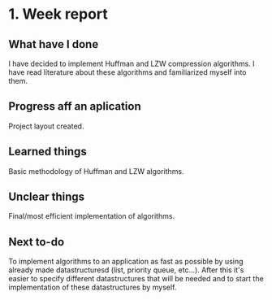 # 1. Week report

## What have I done

I have decided to implement Huffman and LZW compression algorithms. I have read literature about these algorithms and familiarized myself into them.

## Progress aff an aplication

Project layout created.

## Learned things

Basic methodology of Huffman and LZW algorithms.

## Unclear things

Final/most efficient implementation of algorithms.

## Next to-do

To implement algorithms to an application as fast as possible by using already made datastructuresd (list, priority queue, etc...). After this it's easier to specify different datastructures that will be needed and to start the implementation of these datastructures by myself.